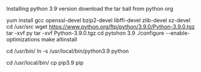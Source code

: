 Installing python 3.9 version 
download the tar ball from python org

yum install gcc openssl-devel bzip2-devel libffi-devel zlib-devel xz-devel
cd /usr/src
wget https://www.python.org/ftp/python/3.9.0/Python-3.9.0.tgz
tar -xvf py
tar -xvf Python-3.9.0.tgz
cd pytohon 3.9
 ./configure --enable-optimizations
 make altinstall
 
 cd /usr/bin/
 ln -s  /usr/local/bin/python3.9 python
   
 cd /usr/local/bin/
 cp pip3.9 pip
    
